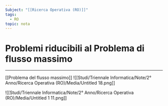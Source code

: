 ```yaml
---
Subject: "[[Ricerca Operativa (RO)]]"
tags:
  - RO
topic: nota
---
```


# Problemi riducibili al Problema di flusso massimo
---
[[Problema del flusso massimo]]
![[Studi/Triennale Informatica/Note/2° Anno/Ricerca Operativa (RO)/Media/Untitled 18.png]]

![[Studi/Triennale Informatica/Note/2° Anno/Ricerca Operativa (RO)/Media/Untitled 1 11.png]]
